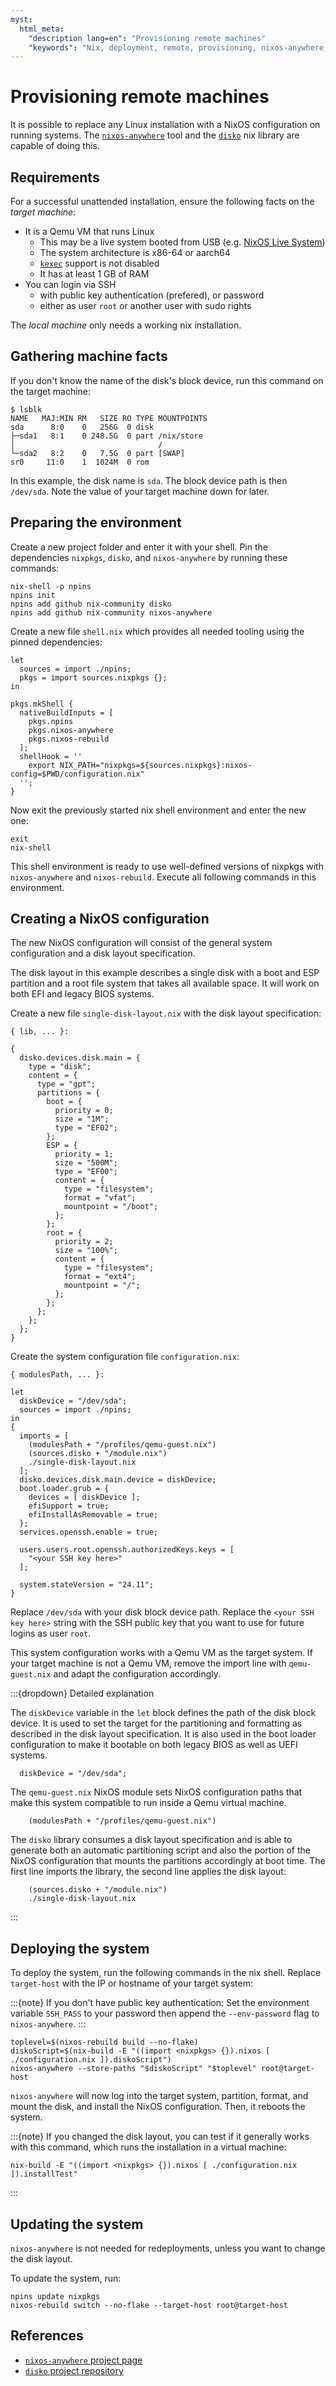 ```yaml
---
myst:
  html_meta:
    "description lang=en": "Provisioning remote machines"
    "keywords": "Nix, deployment, remote, provisioning, nixos-anywhere, disko, partitioning, installation"
---
```


# Provisioning remote machines

It is possible to replace any Linux installation with a NixOS configuration on running systems.
The [`nixos-anywhere`][nixos-anywhere] tool and the [`disko`][disko] nix library are capable of doing this.

## Requirements

For a successful unattended installation, ensure the following facts on the *target machine*:

- It is a Qemu VM that runs Linux
  - This may be a live system booted from USB (e.g. [NixOS Live System](https://nixos.org/download/#download-nixos-accordion))
  - The system architecture is x86-64 or aarch64
  - [`kexec`](https://en.wikipedia.org/wiki/Kexec) support is not disabled
  - It has at least 1 GB of RAM
- You can login via SSH
  - with public key authentication (prefered), or password
  - either as user `root` or another user with sudo rights

The *local machine* only needs a working nix installation.

## Gathering machine facts

If you don't know the name of the disk's block device, run this command on the target machine:

```shell-session
$ lsblk
NAME   MAJ:MIN RM   SIZE RO TYPE MOUNTPOINTS
sda      8:0    0   256G  0 disk
├─sda1   8:1    0 248.5G  0 part /nix/store
│                                /
└─sda2   8:2    0   7.5G  0 part [SWAP]
sr0     11:0    1  1024M  0 rom
```

In this example, the disk name is `sda`.
The block device path is then `/dev/sda`.
Note the value of your target machine down for later.

## Preparing the environment

Create a new project folder and enter it with your shell.
Pin the dependencies `nixpkgs`, `disko`, and `nixos-anywhere` by running these commands:

```shell-session
nix-shell -p npins
npins init
npins add github nix-community disko
npins add github nix-community nixos-anywhere
```

Create a new file `shell.nix` which provides all needed tooling using the pinned dependencies:

```{code-block} nix
let
  sources = import ./npins;
  pkgs = import sources.nixpkgs {};
in

pkgs.mkShell {
  nativeBuildInputs = [
    pkgs.npins
    pkgs.nixos-anywhere
    pkgs.nixos-rebuild
  ];
  shellHook = ''
    export NIX_PATH="nixpkgs=${sources.nixpkgs}:nixos-config=$PWD/configuration.nix"
  '';
}
```

Now exit the previously started nix shell environment and enter the new one:

```shell-session
exit
nix-shell
```

This shell environment is ready to use well-defined versions of nixpkgs with `nixos-anywhere` and `nixos-rebuild`.
Execute all following commands in this environment.

## Creating a NixOS configuration

The new NixOS configuration will consist of the general system configuration and a disk layout specification.

The disk layout in this example describes a single disk with a boot and ESP partition and a root file system that takes all available space.
It will work on both EFI and legacy BIOS systems.

Create a new file `single-disk-layout.nix` with the disk layout specification:

```{code-block} nix
{ lib, ... }:

{
  disko.devices.disk.main = {
    type = "disk";
    content = {
      type = "gpt";
      partitions = {
        boot = {
          priority = 0;
          size = "1M";
          type = "EF02";
        };
        ESP = {
          priority = 1;
          size = "500M";
          type = "EF00";
          content = {
            type = "filesystem";
            format = "vfat";
            mountpoint = "/boot";
          };
        };
        root = {
          priority = 2;
          size = "100%";
          content = {
            type = "filesystem";
            format = "ext4";
            mountpoint = "/";
          };
        };
      };
    };
  };
}
```

Create the system configuration file `configuration.nix`:

```{code-block} nix
{ modulesPath, ... }:

let
  diskDevice = "/dev/sda";
  sources = import ./npins;
in
{
  imports = [
    (modulesPath + "/profiles/qemu-guest.nix")
    (sources.disko + "/module.nix")
    ./single-disk-layout.nix
  ];
  disko.devices.disk.main.device = diskDevice;
  boot.loader.grub = {
    devices = [ diskDevice ];
    efiSupport = true;
    efiInstallAsRemovable = true;
  };
  services.openssh.enable = true;

  users.users.root.openssh.authorizedKeys.keys = [
    "<your SSH key here>"
  ];

  system.stateVersion = "24.11";
}
```

Replace `/dev/sda` with your disk block device path.
Replace the `<your SSH key here>` string with the SSH public key that you want to use for future logins as user `root`.

This system configuration works with a Qemu VM as the target system.
If your target machine is not a Qemu VM, remove the import line with `qemu-guest.nix` and adapt the configuration accordingly.

:::{dropdown} Detailed explanation

The `diskDevice` variable in the `let` block defines the path of the disk block device.
It is used to set the target for the partitioning and formatting as described in the disk layout specification.
It is also used in the boot loader configuration to make it bootable on both legacy BIOS as well as UEFI systems.

```{code-block} nix
  diskDevice = "/dev/sda";
```

The `qemu-guest.nix` NixOS module sets NixOS configuration paths that make this system compatible to run inside a Qemu virtual machine.

```{code-block} nix
    (modulesPath + "/profiles/qemu-guest.nix")
```

The `disko` library consumes a disk layout specification and is able to generate both an automatic partitioning script and also the portion of the NixOS configuration that mounts the partitions accordingly at boot time.
The first line imports the library, the second line applies the disk layout:

```{code-block} nix
    (sources.disko + "/module.nix")
    ./single-disk-layout.nix
```

:::

## Deploying the system

To deploy the system, run the following commands in the nix shell.
Replace `target-host` with the IP or hostname of your target system:

:::{note}
If you don't have public key authentication:
Set the environment variable `SSH_PASS` to your password then append the `--env-password` flag to `nixos-anywhere`.
:::

```shell-session
toplevel=$(nixos-rebuild build --no-flake)
diskoScript=$(nix-build -E "((import <nixpkgs> {}).nixos [ ./configuration.nix ]).diskoScript")
nixos-anywhere --store-paths "$diskoScript" "$toplevel" root@target-host
```

`nixos-anywhere` will now log into the target system, partition, format, and mount the disk, and install the NixOS configuration.
Then, it reboots the system.

:::{note}
If you changed the disk layout, you can test if it generally works with this command, which runs the installation in a virtual machine:

```shell-session
nix-build -E "((import <nixpkgs> {}).nixos [ ./configuration.nix ]).installTest"
```
:::

## Updating the system

`nixos-anywhere` is not needed for redeployments, unless you want to change the disk layout.

To update the system, run:

```shell-session
npins update nixpkgs
nixos-rebuild switch --no-flake --target-host root@target-host
```

## References

- [`nixos-anywhere` project page][nixos-anywhere]
- [`disko` project repository][disko]

[nixos-anywhere]: https://nix-community.github.io/nixos-anywhere/
[disko]: https://github.com/nix-community/disko
